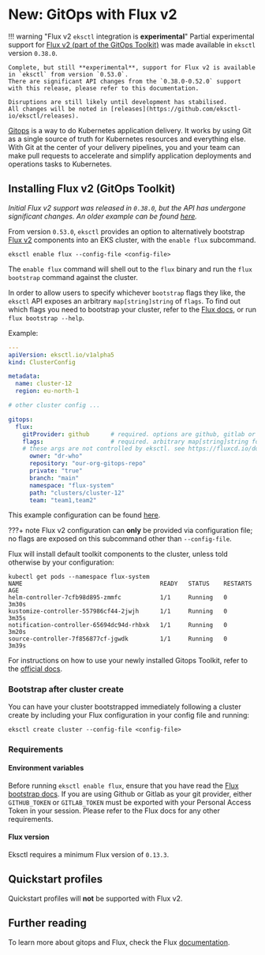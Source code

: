 # New: GitOps with Flux v2

!!! warning "Flux v2 `eksctl` integration is **experimental**"
    Partial experimental support for [Flux v2 (part of the GitOps Toolkit)](https://toolkit.fluxcd.io/)
    was made available in `eksctl` version `0.38.0`.

    Complete, but still **experimental**, support for Flux v2 is available in `eksctl` from version `0.53.0`.
    There are significant API changes from the `0.38.0-0.52.0` support with this release, please refer to this documentation.

    Disruptions are still likely until development has stabilised.
    All changes will be noted in [releases](https://github.com/eksctl-io/eksctl/releases).

[Gitops][gitops] is a way to do Kubernetes application delivery. It
works by using Git as a single source of truth for Kubernetes resources
and everything else. With Git at the center of your delivery pipelines,
you and your team can make pull requests to accelerate and simplify
application deployments and operations tasks to Kubernetes.

[gitops]: https://www.weave.works/technologies/gitops/

## Installing Flux v2 (GitOps Toolkit)

_Initial Flux v2 support was released in `0.38.0`, but the API has undergone significant changes. An older
example can be found [here](https://github.com/eksctl-io/eksctl/blob/a854bdbd3e47059d860a78600c2c1813281f4ebf/examples/12-gitops-toolkit.yaml)._

From version `0.53.0`, `eksctl` provides an option to alternatively bootstrap [Flux v2](https://toolkit.fluxcd.io/)
components into an EKS cluster, with the `enable flux` subcommand.

```console
eksctl enable flux --config-file <config-file>
```

The `enable flux` command will shell out to the `flux` binary and run the `flux bootstrap` command
against the cluster.

In order to allow users to specify whichever `bootstrap` flags they like, the `eksctl`
API exposes an arbitrary `map[string]string` of `flags`. To find out which flags you need
to bootstrap your cluster, refer to the [Flux docs](https://fluxcd.io/docs/),
or run `flux bootstrap --help`.

Example:
```YAML
---
apiVersion: eksctl.io/v1alpha5
kind: ClusterConfig

metadata:
  name: cluster-12
  region: eu-north-1

# other cluster config ...

gitops:
  flux:
    gitProvider: github      # required. options are github, gitlab or git
    flags:                   # required. arbitrary map[string]string for all flux args.
    # these args are not controlled by eksctl. see https://fluxcd.io/docs/get-started/ for all available flags
      owner: "dr-who"
      repository: "our-org-gitops-repo"
      private: "true"
      branch: "main"
      namespace: "flux-system"
      path: "clusters/cluster-12"
      team: "team1,team2"
```

This example configuration can be found [here](https://github.com/eksctl-io/eksctl/blob/main/examples/12-gitops-toolkit.yaml).

???+ note
    Flux v2 configuration can **only** be provided via configuration file; no flags
    are exposed on this subcommand other than `--config-file`.

Flux will install default toolkit components to the cluster, unless told otherwise by your configuration:

```console
kubectl get pods --namespace flux-system
NAME                                       READY   STATUS    RESTARTS   AGE
helm-controller-7cfb98d895-zmmfc           1/1     Running   0          3m30s
kustomize-controller-557986cf44-2jwjh      1/1     Running   0          3m35s
notification-controller-65694dc94d-rhbxk   1/1     Running   0          3m20s
source-controller-7f856877cf-jgwdk         1/1     Running   0          3m39s
```

For instructions on how to use your newly installed Gitops Toolkit,
refer to the [official docs](https://fluxcd.io/docs/get-started/).

### Bootstrap after cluster create

You can have your cluster bootstrapped immediately following a cluster create
by including your Flux configuration in your config file and running:

```console
eksctl create cluster --config-file <config-file>
```

### Requirements

#### Environment variables

Before running `eksctl enable flux`, ensure that you have read the [Flux bootstrap docs](https://fluxcd.io/docs/get-started/).
If you are using Github or Gitlab as your git provider, either `GITHUB_TOKEN` or `GITLAB_TOKEN`
must be exported with your Personal Access Token in your session. Please refer to the Flux docs
for any other requirements.

#### Flux version

Eksctl requires a minimum Flux version of `0.13.3`.

## Quickstart profiles

Quickstart profiles will **not** be supported with Flux v2.

## Further reading

To learn more about gitops and Flux, check the Flux [documentation](https://fluxcd.io/).
